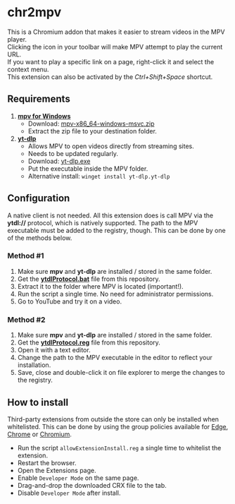 # chr2mpv
This is a Chromium addon that makes it easier to stream videos in the MPV player.\
Clicking the icon in your toolbar will make MPV attempt to play the current URL.\
If you want to play a specific link on a page, right-click it and select the context menu.\
This extension can also be activated by the *Ctrl+Shift+Space* shortcut.

## Requirements
1. **[mpv for Windows](https://mpv.io/installation/)**
    - Download: [mpv-x86_64-windows-msvc.zip](https://nightly.link/mpv-player/mpv/workflows/build/master/mpv-x86_64-pc-windows-msvc.zip)
    - Extract the zip file to your destination folder.
2. **[yt-dlp](https://github.com/yt-dlp/yt-dlp)**
    - Allows MPV to open videos directly from streaming sites.
    - Needs to be updated regularly.
    - Download: [yt-dlp.exe](https://github.com/yt-dlp/yt-dlp?tab=readme-ov-file#recommended)
    - Put the executable inside the MPV folder.
    - Alternative install: `winget install yt-dlp.yt-dlp`
     
## Configuration
A native client is not needed. All this extension does is call MPV via the **ytdl://** protocol, which is natively supported. The path to the MPV executable must be added to the registry, though. This can be done by one of the methods below.

### Method #1
1. Make sure **mpv** and **yt-dlp** are installed / stored in the same folder.
2. Get the **[ytdlProtocol.bat](https://github.com/eastmarch/chr2mpv/archive/master.zip)** file from this repository.
3. Extract it to the folder where MPV is located (important!).
4. Run the script a single time. No need for administrator permissions.
5. Go to YouTube and try it on a video.

### Method #2
1. Make sure **mpv** and **yt-dlp** are installed / stored in the same folder.
2. Get the **[ytdlProtocol.reg](https://github.com/eastmarch/chr2mpv/archive/master.zip)** file from this repository.
4. Open it with a text editor.
5. Change the path to the MPV executable in the editor to reflect your installation.
6. Save, close and double-click it on file explorer to merge the changes to the registry.


## How to install
Third-party extensions from outside the store can only be installed when whitelisted. This can be done by using the group policies available for [Edge](https://learn.microsoft.com/en-us/deployedge/microsoft-edge-policies#extensioninstallallowlist), [Chrome](https://chromeenterprise.google/policies/?policy=ExtensionInstallAllowlist) or [Chromium](https://chromium.woolyss.com/).
- Run the script `allowExtensionInstall.reg` a single time to whitelist the extension.
- Restart the browser.
- Open the Extensions page.
- Enable `Developer Mode` on the same page.
- Drag-and-drop the downloaded CRX file to the tab.
- Disable `Developer Mode` after install.
